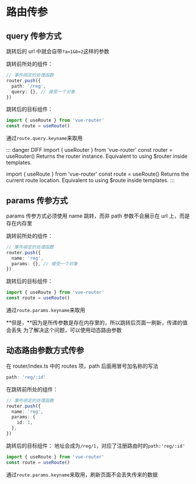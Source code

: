 # 路由传参

## query 传参方式

跳转后的 url 中就会自带`?a=1&b=2`这样的参数

跳转前所处的组件：

```ts
// 事件绑定的处理函数
router.push({
  path: '/reg',
  query: {}, // 接受一个对象
})
```

跳转后的目标组件：

```ts
import { useRoute } from 'vue-router'
const route = useRoute()
```

通过`route.query.keyname`来取用

::: danger DIFF
import { useRouter } from 'vue-router'
const router = useRouter()
Returns the router instance. Equivalent to using $router inside templates.

import { useRoute } from 'vue-router'
const route = useRoute()
Returns the current route location. Equivalent to using $route inside templates.
:::

## params 传参方式

params 传参方式必须使用 name 跳转，而非 path
参数不会展示在 url 上，而是存在内存里

跳转前所处的组件：

```ts
// 事件绑定的处理函数
router.push({
  name: 'reg',
  params: {}, // 接受一个对象
})
```

跳转后的目标组件：

```ts
import { useRoute } from 'vue-router'
const route = useRoute()
```

通过`route.params.keyname`来取用

**但是，**因为是所传参数是存在内存里的，所以跳转后页面一刷新，传递的值会丢失
为了解决这个问题，可以使用动态路由参数

## 动态路由参数方式传参

在 router/index.ts 中的 routes 项，path 后面用冒号加名称的写法

```ts
path: 'reg/:id'
```

在跳转前所处的组件：

```ts
// 事件绑定的处理函数
router.push({
  name: 'reg',
  params: {
    id: 1,
  },
})
```

跳转后的目标组件：
地址会成为`/reg/1`，对应了注册路由时的`path:'reg/:id'`

```ts
import { useRoute } from 'vue-router'
const route = useRoute()
```

通过`route.params.keyname`来取用，刷新页面不会丢失传来的数据
